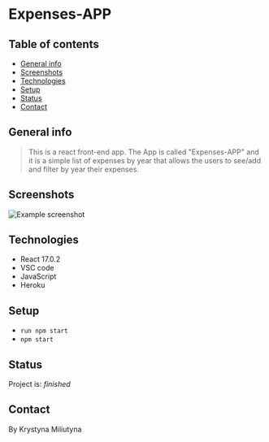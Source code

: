 # Expenses-APP

## Table of contents

- [General info](#general-info)
- [Screenshots](#screenshots)
- [Technologies](#technologies)
- [Setup](#setup)
- [Status](#status)
- [Contact](#contact)

## General info

> This is a react front-end app. The App is called "Expenses-APP" and it is a simple list of expenses by year that allows the users to see/add and filter by year  their expenses.
## Screenshots

![Example screenshot]()

## Technologies

- React 17.0.2
- VSC code
- JavaScript
- Heroku

## Setup

- `run npm start` 
- `npm start`


## Status

Project is: _finished_



## Contact

By Krystyna Miliutyna

